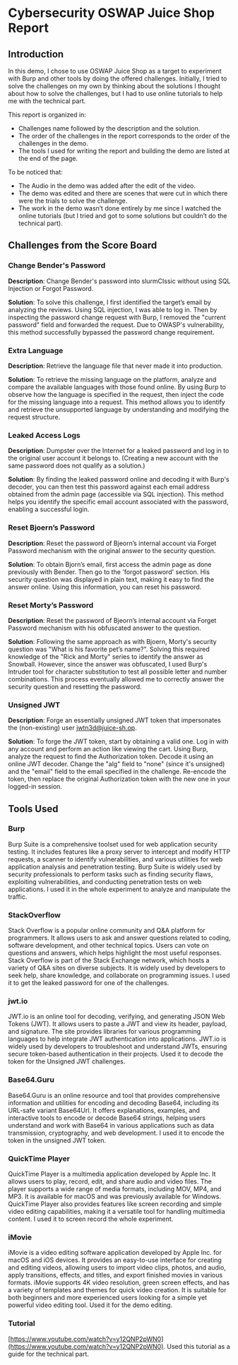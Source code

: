 # Cybersecurity OSWAP Juice Shop Report
## Introduction

In this demo, I chose to use OSWAP Juice Shop as a target to experiment with Burp and other tools by doing the offered challenges. Initially, I tried to solve the challenges on my own by thinking about the solutions I thought about how to solve the challenges, but I had to use online tutorials to help me with the technical part.

This report is organized in:
- Challenges name followed by the description and the solution.
- The order of the challenges in the report corresponds to the order of the challenges in the demo.
- The tools I used for writing the report and building the demo are listed at the end of the page.

To be noticed that:
- The Audio in the demo was added after the edit of the video.
- The demo was edited and there are scenes that were cut in which there were the trials to solve the challenge.
- The work in the demo wasn’t done entirely by me since I watched the online tutorials (but I tried and got to some solutions but couldn’t do the technical part).

## Challenges from the Score Board

### Change Bender's Password

**Description**: Change Bender's password into slurmCIssic without using SQL Injection or Forgot Password.

**Solution**: To solve this challenge, I first identified the target’s email by analyzing the reviews. Using SQL injection, I was able to log in. Then by inspecting the password change request with Burp, I removed the "current password" field and forwarded the request. Due to OWASP's vulnerability, this method successfully bypassed the password change requirement.

### Extra Language

**Description**: Retrieve the language file that never made it into production.

**Solution**: To retrieve the missing language on the platform, analyze and compare the available languages with those found online. By using Burp to observe how the language is specified in the request, then inject the code for the missing language into a request. This method allows you to identify and retrieve the unsupported language by understanding and modifying the request structure.

### Leaked Access Logs

**Description**: Dumpster over the Internet for a leaked password and log in to the original user account it belongs to. (Creating a new account with the same password does not qualify as a solution.)

**Solution**: By finding the leaked password online and decoding it with Burp's decoder, you can then test this password against each email address obtained from the admin page (accessible via SQL injection). This method helps you identify the specific email account associated with the password, enabling a successful login.

### Reset Bjoern’s Password

**Description**: Reset the password of Bjeorn’s internal account via Forget Password mechanism with the original answer to the security question.

**Solution**: To obtain Bjorn’s email, first access the admin page as done previously with Bender. Then go to the 'forgot password' section. His security question was displayed in plain text, making it easy to find the answer online. Using this information, you can reset his password.

### Reset Morty’s Password

**Description**: Reset the password of Bjeorn’s internal account via Forget Password mechanism with his obfuscated answer to the question.

**Solution**: Following the same approach as with Bjoern, Morty's security question was "What is his favorite pet’s name?". Solving this required knowledge of the "Rick and Morty" series to identify the answer as Snowball. However, since the answer was obfuscated, I used Burp's Intruder tool for character substitution to test all possible letter and number combinations. This process eventually allowed me to correctly answer the security question and resetting the password.

### Unsigned JWT

**Description**: Forge an essentially unsigned JWT token that impersonates the (non-existing) user jwtn3d@juice-sh.op.

**Solution**: To forge the JWT token, start by obtaining a valid one. Log in with any account and perform an action like viewing the cart. Using Burp, analyze the request to find the Authorization token. Decode it using an online JWT decoder. Change the "alg" field to "none" (since it's unsigned) and the "email" field to the email specified in the challenge. Re-encode the token, then replace the original Authorization token with the new one in your logged-in session.

## Tools Used

### Burp

Burp Suite is a comprehensive toolset used for web application security testing. It includes features like a proxy server to intercept and modify HTTP requests, a scanner to identify vulnerabilities, and various utilities for web application analysis and penetration testing. Burp Suite is widely used by security professionals to perform tasks such as finding security flaws, exploiting vulnerabilities, and conducting penetration tests on web applications. I used it in the whole experiment to analyze and manipulate the traffic.

### StackOverflow

Stack Overflow is a popular online community and Q&A platform for programmers. It allows users to ask and answer questions related to coding, software development, and other technical topics. Users can vote on questions and answers, which helps highlight the most useful responses. Stack Overflow is part of the Stack Exchange network, which hosts a variety of Q&A sites on diverse subjects. It is widely used by developers to seek help, share knowledge, and collaborate on programming issues. I used it to get the leaked password for one of the challenges.

### jwt.io

JWT.io is an online tool for decoding, verifying, and generating JSON Web Tokens (JWT). It allows users to paste a JWT and view its header, payload, and signature. The site provides libraries for various programming languages to help integrate JWT authentication into applications. JWT.io is widely used by developers to troubleshoot and understand JWTs, ensuring secure token-based authentication in their projects. Used it to decode the token for the Unsigned JWT challenges.

### Base64.Guru

Base64.Guru is an online resource and tool that provides comprehensive information and utilities for encoding and decoding Base64, including its URL-safe variant Base64Url. It offers explanations, examples, and interactive tools to encode or decode Base64 strings, helping users understand and work with Base64 in various applications such as data transmission, cryptography, and web development. I used it to encode the token in the unsigned JWT token.

### QuickTime Player

QuickTime Player is a multimedia application developed by Apple Inc. It allows users to play, record, edit, and share audio and video files. The player supports a wide range of media formats, including MOV, MP4, and MP3. It is available for macOS and was previously available for Windows. QuickTime Player also provides features like screen recording and simple video editing capabilities, making it a versatile tool for handling multimedia content. I used it to screen record the whole experiment.

### iMovie

iMovie is a video editing software application developed by Apple Inc. for macOS and iOS devices. It provides an easy-to-use interface for creating and editing videos, allowing users to import video clips, photos, and audio, apply transitions, effects, and titles, and export finished movies in various formats. iMovie supports 4K video resolution, green screen effects, and has a variety of templates and themes for quick video creation. It is suitable for both beginners and more experienced users looking for a simple yet powerful video editing tool. Used it for the demo editing.

### Tutorial

[https://www.youtube.com/watch?v=y12QNP2pWN0](https://www.youtube.com/watch?v=y12QNP2pWN0). Used this tutorial as a guide for the technical part.



